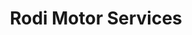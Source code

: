 ---
title: "Rodi Motor Services"
url: /les-borges-blanques/rodi-motor-services/
shop: reparación de automóviles
---